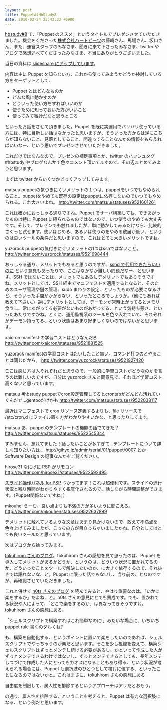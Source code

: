 ```yaml
---
layout: post
title: PuppetAtHbStudy8
date: 2010-02-24 23:43:33 +0900
---
```



[hbstudy#8](http://heartbeats.jp/hbstudy/2010/02/hbstudy8.html) で、「Puppet のススメ」というタイトルでプレゼンさせていただきました。機会をくださった[株式会社ハートビーツ](http://heartbeats.jp/)の藤崎さん、馬場さん、坂口さん、また、運営スタッフのみなさま、聞きに来て下さったみなさま、twitter やブログで感想述べてくださったみなさま、本当にありがとうございました。

当日の資料は [slideshare にアップしています](http://www.slideshare.net/mizzy/puppet-3258268)。

内容は主に Puppet を知らない方、これから使ってみようかどうか検討している方をターゲットとして、

* Puppet とはどんなものか
* どんな風に動かすのか
* どういった使い方をすればいいのか
* 使うために知っておいた方がいいこと
* 使ってみて微妙だなと思うところ

といったお話をさせて頂きました。Puppet を既に実運用でバリバリ使っている方には、特に目新しい話はなかったと思いますが、そういった方からは逆にこちらが知らないこと、見落としてること、間違ってることなんかの情報をもらえればいいなー、という思いでプレゼンさせていただきました。

これだけではなんなので、プレゼンの補足事項とか、twitter のハッシュタグ #hbstudy やブログなんかで色々コメント頂いてますので、その辺まとめてみようと思います。

まずは twitter からいくつかピっくアップしてみます。

  matsuu puppetの気づきにくいメリットの１つは、puppetをいつでもやめられること。puppetをやめても既存の設定はpuppetに依存しないのでいつでもやめられる。これ大きいよね。 http://twitter.com/matsuu/statuses/9521601261

これは確かにおっしゃる通りですね。Puppet でサーバ構築しても、できあがったものは特に Puppet に縛られるものではないので、いつ使うのやめても大丈夫です。そして、プレゼンでも触れましたが、単に動かしてみるだけなら、比較的さくっと試せます。使いはじめる、あるいは使うのをやめる敷居が低い、というのは良いツールの条件だと思いますので、これはとても大きいメリットですね。

  yuzorock puppetの気付きにくいメリットの1つはsshではないこと。 http://twitter.com/yuzorock/statuses/9521698444

おっしゃる通り、メリットでもあると思うのですが、[sshd で代用できたらいいのに](http://d.hatena.ne.jp/tokuhirom/20100224/1266979391) という意見もあったりで、ここはなかなか難しい問題だなー、と思います。SSH ではないことは、メリットでもあるしデメリットでもありそうですね。メリットとしては、SSH 経由でマニフェストを適用するとなると、そのためのユーザ管理や鍵の管理、sudo まわりの設定、といったものが必要になるけど、そういった手間がかからない、といったところでしょうか。（他にもあれば教えて下さい。）逆にデメリットとしては、デーモンが常時上がってるとメモリ食うし、常にあがってる必要がないものがあがってる、という気持ち悪さ、といったあたりですかね。とくに、運用監視系のツールを色々入れていて、それぞれがデーモン持ってる、という状態はあまり好ましくないのではないかと思います。

  xaicron manifest の学習コストはどうなんだろ http://twitter.com/xaicron/statuses/9521881525

  yuzorock manifestの学習コストはたいしたこと無い。コマンド打つのとやることは同じだから。 http://twitter.com/yuzorock/statuses/9521927420

ここは感じ方は人それぞれだと思うので、一般的に学習コストがどうなのかを言うのは難しいのですが、自分は yuzorock さんと同意見で、それほど学習コスト高くないと思っています。

  matsuu #hbstudy puppetでcron設定管理してるとcrontabがどんどん汚れていくんだぜ...gentooだけかも http://twitter.com/matsuu/statuses/9522038117

最近はマニフェストで cron リソース定義するよりも、file リソースで /etc/cron.d にファイル置く方がわかりやすいかな、と思ったりしてます。

  matsuu あ、puppetのテンプレートの機能の話でてきた？ http://twitter.com/matsuu/statuses/9522545344

すみません、忘れてました！話したいことが多すぎて…テンプレートについて詳しく知りたい方は、 http://gihyo.jp/admin/serial/01/puppet/0007 とか Software Design の記事なんかをご覧ください。

  hirose31 なにげに PSP がリモコン http://twitter.com/hirose31/statuses/9522592495

[スライド操作パネル for PSP](http://coderepos.org/share/wiki/PSPSlidePanel) つかってます！これは超便利です。スライドの進行状況と残り時間がわかりやすく視覚化されるので、話しながら時間調整ができます。（Puppet関係ないですね。）

  mkouhei うーむ、良い点よりも不満の方が多いように聞こえる。 http://twitter.com/mkouhei/statuses/9522637899

デメリットに触れているような文章はあまり見かけないので、敢えて不満点を色々上げてみましたが、こっちの方が目立っちゃいましたかね。自分としてはとても良いツールだと思っています。

次はブログから拾ってみます。

[tokuhirom さんのブログ](http://d.hatena.ne.jp/tokuhirom/20100224/1266979391)。tokuhirom さんの感想を見て思ったのは、Puppet を導入してメリットがあるかどうか、というのは、どういう状況に置かれてるのか、どういったことをツールで解決したいのか、に大きく依存するので、それ抜きでは語れないな、と。Puppet に限った話でもないし、当り前のことなのですが、再確認させていただきました。

これと併せて [n0ts さんのブログ](http://www.sssg.org/blogs/naoya/archives/1717) を読んでみると、やはり重要なのは、「いかに楽をするか」だよね、と。n0ts さんの意見にとても賛成です。でも、置かれてる状況や人によって、「どこで楽をするのか」は異なってきそうですね。tokuhirom さんの感想にある、

  「シェルスクリプトで構築すればこれ簡単なのに!」みたいな場合に、いちいち puppet rule 書くのダルくね?

も、構築を自動化する、というポイントに置いて楽をしたいのであれば、シェルスクリプトでやっちゃうのが楽だと思います。そこを少し視線を変えて、構築シェルスクリプトはずっとメンテし続ける必要があるし、かといって作成した人がずっとメンテできるわけではないし、ずっとメンテできるとしても、長年メンテしつづけて作成した人にとってもカオスになることもあり得る、という状況が考えられる場合には、Puppet も選択肢のひとつとして検討に値する、といったことになるのではないかと。これはまさに、tokuhirom さんの感想にある

  自由度を制限して、属人性を排除するというアプローチはアリだとおもう。

の通り、属人性を排除する、ということを考えると、Puppet は有力な選択肢になる、という例だと思います。
